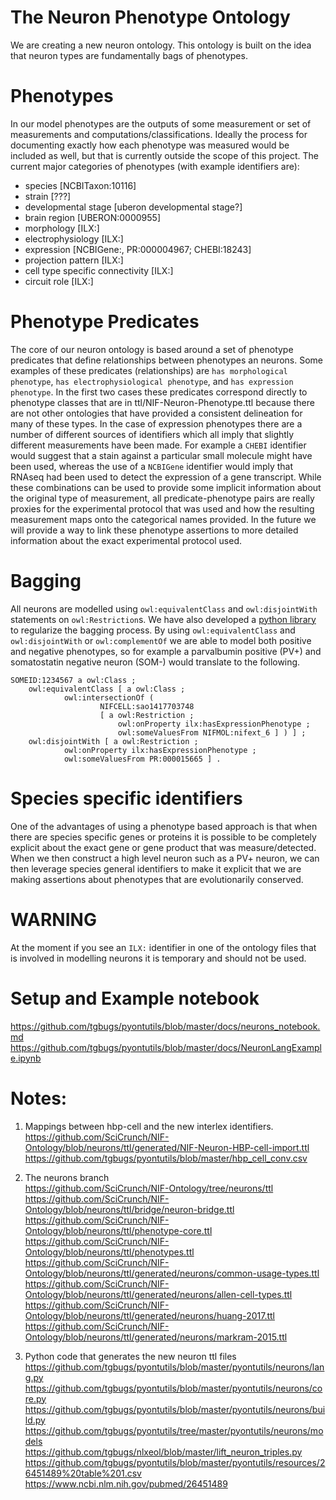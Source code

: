 # The Neuron Phenotype Ontology
We are creating a new neuron ontology.
This ontology is built on the idea that neuron types are fundamentally bags of phenotypes.

# Phenotypes
In our model phenotypes are the outputs of some measurement or set of measurements and computations/classifications. Ideally the process for documenting exactly how each phenotype was measured would be included as well, but that is currently outside the scope of this project. The current major categories of phenotypes (with example identifiers are):
  * species [NCBITaxon:10116]
  * strain [???]
  * developmental stage [uberon developmental stage?]
  * brain region [UBERON:0000955]
  * morphology [ILX:]
  * electrophysiology [ILX:]
  * expression [NCBIGene:, PR:000004967; CHEBI:18243]
  * projection pattern [ILX:]
  * cell type specific connectivity [ILX:]
  * circuit role [ILX:]

# Phenotype Predicates
The core of our neuron ontology is based around a set of phenotype predicates that define relationships between phenotypes an neurons. Some examples of these predicates (relationships) are `has morphological phenotype`, `has electrophysiological phenotype`, and `has expression phenotype`. In the first two cases these predicates correspond directly to phenotype classes that are in ttl/NIF-Neuron-Phenotype.ttl because there are not other ontologies that have provided a consistent delineation for many of these types. In the case of expression phenotypes there are a number of different sources of identifiers which all imply that slightly different measurements have been made. For example a `CHEBI` identifier would suggest that a stain against a particular small molecule might have been used, whereas the use of a `NCBIGene` identifier would imply that RNAseq had been used to detect the expression of a gene transcript. While these combinations can be used to provide some implicit information about the original type of measurement, all predicate-phenotype pairs are really proxies for the experimental protocol that was used and how the resulting measurement maps onto the categorical names provided. In the future we will provide a way to link these phenotype assertions to more detailed information about the exact experimental protocol used.

# Bagging
All neurons are modelled using `owl:equivalentClass` and `owl:disjointWith` statements on `owl:Restriction`s. We have also developed a [python library](https://github.com/tgbugs/pyontutils/tree/master/pyontutils/neurons) to regularize the bagging process. By using `owl:equivalentClass` and `owl:disjointWith` or `owl:complementOf` we are able to model both positive and negative phenotypes, so for example a parvalbumin positive (PV+) and somatostatin negative neuron (SOM-) would translate to the following.
```
SOMEID:1234567 a owl:Class ;
    owl:equivalentClass [ a owl:Class ;
            owl:intersectionOf (
                    NIFCELL:sao1417703748
                    [ a owl:Restriction ;
                        owl:onProperty ilx:hasExpressionPhenotype ;
                        owl:someValuesFrom NIFMOL:nifext_6 ] ) ] ;
    owl:disjointWith [ a owl:Restriction ;
            owl:onProperty ilx:hasExpressionPhenotype ;
            owl:someValuesFrom PR:000015665 ] .
```

# Species specific identifiers
One of the advantages of using a phenotype based approach is that when there are species specific genes or proteins it is possible to be completely explicit about the exact gene or gene product that was measure/detected. When we then construct a high level neuron such as a PV+ neuron, we can then leverage species general identifiers to make it explicit that we are making assertions about phenotypes that are evolutionarily conserved.

# WARNING
At the moment if you see an `ILX:` identifier in one of the ontology files that is involved in modelling neurons it is temporary and should not be used.

# Setup and Example notebook
https://github.com/tgbugs/pyontutils/blob/master/docs/neurons_notebook.md  
https://github.com/tgbugs/pyontutils/blob/master/docs/NeuronLangExample.ipynb  

# Notes:

1. Mappings between hbp-cell and the new interlex identifiers.  
https://github.com/SciCrunch/NIF-Ontology/blob/neurons/ttl/generated/NIF-Neuron-HBP-cell-import.ttl  
https://github.com/tgbugs/pyontutils/blob/master/hbp_cell_conv.csv  

2. The neurons branch  
https://github.com/SciCrunch/NIF-Ontology/tree/neurons/ttl  
https://github.com/SciCrunch/NIF-Ontology/blob/neurons/ttl/bridge/neuron-bridge.ttl  
https://github.com/SciCrunch/NIF-Ontology/blob/neurons/ttl/phenotype-core.ttl  
https://github.com/SciCrunch/NIF-Ontology/blob/neurons/ttl/phenotypes.ttl  
https://github.com/SciCrunch/NIF-Ontology/blob/neurons/ttl/generated/neurons/common-usage-types.ttl  
https://github.com/SciCrunch/NIF-Ontology/blob/neurons/ttl/generated/neurons/allen-cell-types.ttl  
https://github.com/SciCrunch/NIF-Ontology/blob/neurons/ttl/generated/neurons/huang-2017.ttl  
https://github.com/SciCrunch/NIF-Ontology/blob/neurons/ttl/generated/neurons/markram-2015.ttl  


3. Python code that generates the new neuron ttl files  
https://github.com/tgbugs/pyontutils/blob/master/pyontutils/neurons/lang.py  
https://github.com/tgbugs/pyontutils/blob/master/pyontutils/neurons/core.py
https://github.com/tgbugs/pyontutils/blob/master/pyontutils/neurons/build.py  
https://github.com/tgbugs/pyontutils/tree/master/pyontutils/neurons/models  
https://github.com/tgbugs/nlxeol/blob/master/lift_neuron_triples.py  
https://github.com/tgbugs/pyontutils/blob/master/pyontutils/resources/26451489%20table%201.csv  
https://www.ncbi.nlm.nih.gov/pubmed/26451489  
